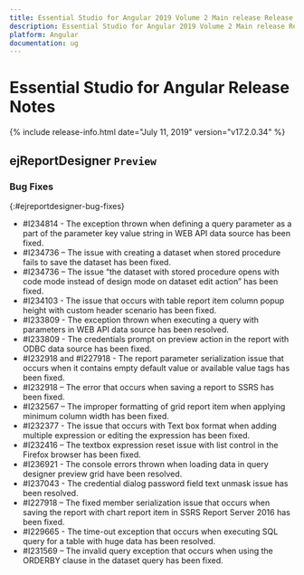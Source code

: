 ```yaml
---
title: Essential Studio for Angular 2019 Volume 2 Main release Release Notes  
description: Essential Studio for Angular 2019 Volume 2 Main release Release Notes  
platform: Angular
documentation: ug
---
```


# Essential Studio for Angular  Release Notes  

{% include release-info.html date="July 11, 2019"  version="v17.2.0.34" %} 






## ejReportDesigner `Preview`

### Bug Fixes
{:#ejreportdesigner-bug-fixes}

* \#I234814 - The exception thrown when defining a query parameter as a part of the parameter key value string in WEB API data source has been fixed.
* \#I234736 – The issue with creating a dataset when stored procedure fails to save the dataset has been fixed.
* \#I234736 – The issue “the dataset with stored procedure opens with code mode instead of design mode on dataset edit action” has been fixed.
* \#I234103 - The issue that occurs with table report item column popup height with custom header scenario has been fixed.
* \#I233809 - The exception thrown when executing a query with parameters in WEB API data source has been resolved.
* \#I233809 - The credentials prompt on preview action in the report with ODBC data source has been fixed.
* \#I232918 and #I227918 - The report parameter serialization issue that occurs when it contains empty default value or available value tags has been fixed.
* \#I232918 – The error that occurs when saving a report to SSRS has been fixed.
* \#I232567 – The improper formatting of grid report item when applying minimum column width has been fixed.
* \#I232377 - The issue that occurs with Text box format when adding multiple expression or editing the expression has been fixed.
* \#I232416 – The textbox expression reset issue with list control in the Firefox browser has been fixed.
* \#I236921 - The console errors thrown when loading data in query designer preview grid have been resolved.
* \#I237043 - The credential dialog password field text unmask issue has been resolved.
* \#I227918 – The fixed member serialization issue that occurs when saving the report with chart report item in SSRS Report Server 2016 has been fixed.
* \#I229665 - The time-out exception that occurs when executing SQL query for a table with huge data has been resolved.
* \#I231569 – The invalid query exception that occurs when using the ORDERBY clause in the dataset query has been fixed.
